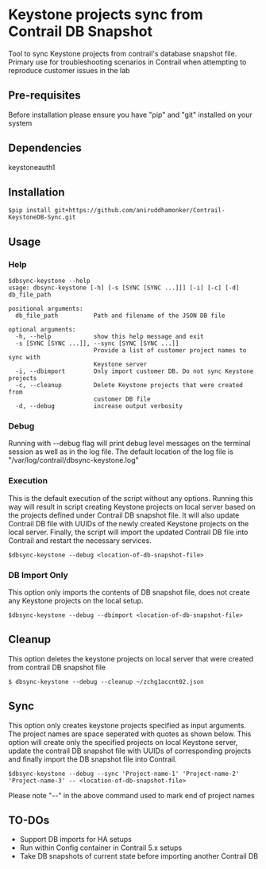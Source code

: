 # Keystone projects sync from Contrail DB Snapshot
Tool to sync Keystone projects from contrail's database snapshot file.
Primary use for troubleshooting scenarios in Contrail when attempting to reproduce customer issues in the lab

## Pre-requisites
Before installation please ensure you have "pip" and "git" installed on your system

## Dependencies
keystoneauth1

## Installation
```
$pip install git+https://github.com/aniruddhamonker/Contrail-KeystoneDB-Sync.git
```

## Usage
### Help
```
$dbsync-keystone --help
usage: dbsync-keystone [-h] [-s [SYNC [SYNC ...]]] [-i] [-c] [-d] db_file_path

positional arguments:
  db_file_path          Path and filename of the JSON DB file

optional arguments:
  -h, --help            show this help message and exit
  -s [SYNC [SYNC ...]], --sync [SYNC [SYNC ...]]
                        Provide a list of customer project names to sync with
                        Keystone server
  -i, --dbimport        Only import customer DB. Do not sync Keystone projects
  -c, --cleanup         Delete Keystone projects that were created from
                        customer DB file
  -d, --debug           increase output verbosity

```

### Debug
Running with --debug flag will print debug level messages on the terminal session as well as in the log file.
The default location of the log file is "/var/log/contrail/dbsync-keystone.log"

### Execution
This is the default execution of the script without any options.
Running this way will result in script creating Keystone projects on local server based on the projects defined under Contrail DB snapshot file. It will also update Contrail DB file with UUIDs of the newly created Keystone projects on the local server.
Finally, the script will import the updated Contrail DB file into Contrail and restart the necessary services.

```
$dbsync-keystone --debug <location-of-db-snapshot-file>
```

### DB Import Only
This option only imports the contents of DB snapshot file, does not create any Keystone projects on the local setup.

```
$dbsync-keystone --debug --dbimport <location-of-db-snapshot-file>
```

## Cleanup
This option deletes the keystone projects on local server that were created from contrail DB snapshot file
```
$ dbsync-keystone --debug --cleanup ~/zchg1accnt02.json
```

## Sync
This option only creates keystone projects specified as input arguments. The project names are space seperated with quotes as shown below. This option will create only the specified projects on local Keystone server, update the contrail DB snapshot file with UUIDs of corresponding projects and finally import the DB snapshot file into Contrail.
```
$dbsync-keystone --debug --sync 'Project-name-1' 'Project-name-2' 'Project-name-3' -- <location-of-db-snapshot-file>
```
Please note "--" in the above command used to mark end of project names

## TO-DOs
+ Support DB imports for HA setups
+ Run within Config container in Contrail 5.x setups
+ Take DB snapshots of current state before importing another Contrail DB
